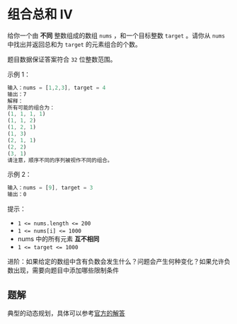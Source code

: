 # 组合总和 Ⅳ

给你一个由 **不同** 整数组成的数组 `nums` ，和一个目标整数 `target` 。请你从 `nums` 中找出并返回总和为 `target` 的元素组合的个数。

题目数据保证答案符合 `32` 位整数范围。

示例 1：

```ts
输入：nums = [1,2,3], target = 4
输出：7
解释：
所有可能的组合为：
(1, 1, 1, 1)
(1, 1, 2)
(1, 2, 1)
(1, 3)
(2, 1, 1)
(2, 2)
(3, 1)
请注意，顺序不同的序列被视作不同的组合。
```

示例 2：

```ts
输入：nums = [9], target = 3
输出：0
```

提示：

- `1 <= nums.length <= 200`
- `1 <= nums[i] <= 1000`
- nums 中的所有元素 **互不相同**
- `1 <= target <= 1000`

进阶：如果给定的数组中含有负数会发生什么？问题会产生何种变化？如果允许负数出现，需要向题目中添加哪些限制条件

## 题解

典型的动态规划，具体可以参考[官方的解答](https://leetcode-cn.com/problems/combination-sum-iv/solution/zu-he-zong-he-iv-by-leetcode-solution-q8zv/)
